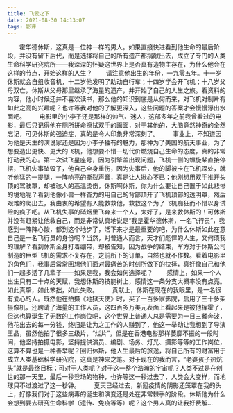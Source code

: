 ```yaml
---
title: 飞云之下
date: 2021-08-30 14:13:07
tags: 影评
---
```


&emsp;&emsp;霍华德休斯，这真是一位神一样的男人。如果直接快进看到他生命的最后阶段，并没有留下后代，而是选择将自己的所有遗产都捐献出去，成立了专门的人类生命科学研究院所——我深深的怀疑这世界上是否真有造物主存在，为什么他会在这样的节点，开始这样的人生？
&emsp;&emsp;请注意他出生的年份，一九零五年。十一岁休斯就会自组收音机，十二岁他发明了助动自行车；十四岁学会开飞机；十八岁父母双亡，休斯从父母那里继承了海量的遗产，并开始了自己的人生之旅。看资料的内容，他小时候还并不喜欢读书，那么他的知识到底是从何而来，对飞机对制片有如此之高的兴趣呢？也许等我对他的了解更深入，这些问题的答案才会慢慢浮出水面吧。
&emsp;&emsp;电影里的小李子还是那样的帅气、迷人，这部多年之前我曾看过的电影，最后只记得他在厕所拼命擦拭双手的画面，对于其他的，大脑竟然神奇的全然忘记，可见休斯的强迫症，真的是令人印象非常深刻了。
&emsp;&emsp;事业上，不知道因为他是天生的演说家还是因为小李子独有的魅力，那种为了美国的航天事业，为了想要造出更快、更大的飞机，他想要不惜一切代价燃烧自己生命的态度，真的非常打动我的心。第一次试飞星座号，因为引擎盖出现问题，飞机一侧的螺旋桨直接停摆，飞机失事坠毁了，他自己全身重伤，因为失事后，他的脚被卡在飞机深处，就听他猛的一提腿，一阵响亮的撕裂声音，真是让人揪心不已；他刚想用双手推开头顶的驾驶罩，却被骇人的高温烫伤，休斯啊休斯，你为什么要让自己置于如此悲惨的境地呢？看到他像小兽一样奋力的用自己的背部顶开了飞机顶部的透明罩，然后艰难的爬出去，我由衷的希望有人能救救他，救救这个为了飞机痴狂而不惜以身试险的疯子吧。从飞机失事的硝烟里飞奔来一个人，太好了，是来救休斯的！可休斯并没有赶紧让他救自己，而是非常认真地说是“我是霍华德休斯，一名飞行员”，我感到一阵阵心酸，都到这个地步了，活下来才是最重要的吧，为什么休斯如此在意自己是一名飞行员的身份呢？当然，对普通人而言，天才们彪悍的人生，又何须我的理解？看到休斯全身打着绷带，却被告知，因为战争的结束，军方对于休斯公司制造的巨型飞机的需求不复存在，之前所下的订单，自然也就不作数。看着电影里的角色们，我事后常常回想他们面对最痛苦的时刻所做下的抉择，真好像自己和他们一起多活了几辈子——如果是我，我会如何选择呢？
&emsp;&emsp;感情上，如果一个人出生只有二十点的天赋，我想休斯的技能树上，感情这一条分支大概率没有点亮。如此真挚，如此笨拙，如此失败。
&emsp;&emsp;贡献上，休斯在现在的我眼里，是一名很有爱心的人。既然他在拍摄《地狱天使》时，买了一百多家影院，启用了三十多架摄像机，还聘请了海量的工作人员，这四百多万美元表面上看起来是被他挥霍了，但这也算诞生了无数的工作岗位吧，这个世界上普通人总是需要为一日三餐奔波，他花出去的每一分钱，终归是让为之工作的人赚到了，他这一举动让我想到了导演王晶，虽然他拍了很多三级片，“烂片”，但是在香港电影那样萎靡不振的一段时间，他坚持拍摄电影，坚持提供演员、编剧、场务、灯光、摄影等等的工作岗位，这算不算也是一种善举呢？回归休斯，他人生最后的旅途，将自己所有的财富用于成立人类基础科学研究院，这真是神来之笔。对于现在的我而言，“老婆孩子热炕头”就是最终目标；可对于人类呢？对于这一整个浩瀚的宇宙呢？人类不过是在创世的那一天里，最后一秒登场的物种，也许等这一秒过去了，人类会大变样，而地球只不过渡过了这一秒钟。
&emsp;&emsp;夏天已经过去，新冠疫情的阴影还笼罩在我的头上，好像我们对于这些病毒的诞生和演变还是处在非常棘手的阶段。休斯他为什么会想到要去研究生命科学（遗传、免疫等等）呢？这个男人真的让我好费解…
